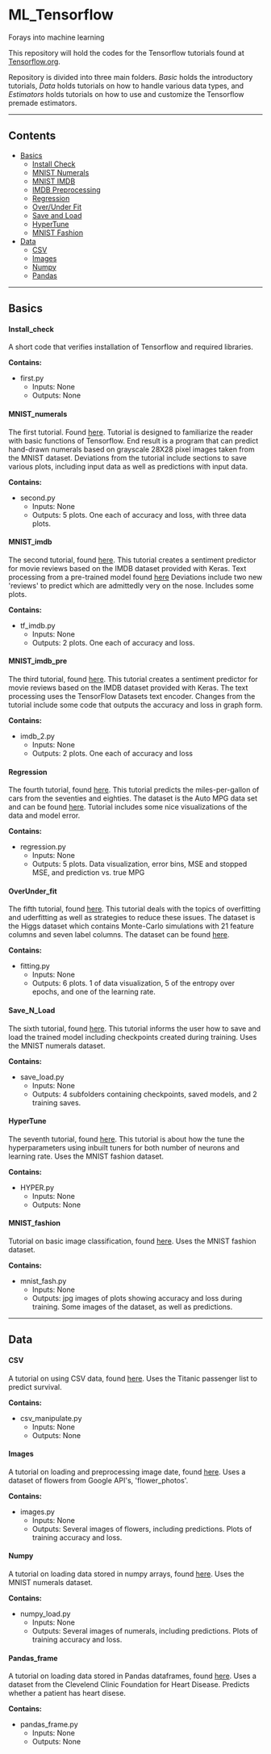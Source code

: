 # ML_Tensorflow
Forays into machine learning

This repository will hold the codes for the Tensorflow tutorials found at [Tensorflow.org](https://www.tensorflow.org/).

Repository is divided into three main folders. *Basic* holds the introductory tutorials, *Data* holds tutorials on how to handle various data types, and *Estimators* holds tutorials on how to use and customize the Tensorflow premade estimators.

---

## Contents

- [Basics](#basics)
  - [Install Check](#install_check)  
  - [MNIST Numerals](#mnist_numerals)  
  - [MNIST IMDB](#mnist_imdb)  
  - [IMDB Preprocessing](#mnist_imdb_pre)  
  - [Regression](#regression)  
  - [Over/Under Fit](#overunder_fit)
  - [Save and Load](#save_n_load)
  - [HyperTune](#hypertune)
  - [MNIST Fashion](#mnist_fashion)
- [Data](#data)
  - [CSV](#csv)
  - [Images](#images)
  - [Numpy](#numpy)
  - [Pandas](#pandas_frame)

---
## Basics

#### Install_check

A short code that verifies installation of Tensorflow and required libraries.

**Contains:**

* first.py
   * Inputs: None
   * Outputs: None
  
 #### MNIST_numerals
 
 The first tutorial. Found [here](https://www.tensorflow.org/tutorials/quickstart/beginner). Tutorial is designed to familiarize the reader with basic functions of Tensorflow. End result is a program that can predict hand-drawn numerals based on grayscale 28X28 pixel images taken from the MNIST dataset. Deviations from the tutorial
 include sections to save various plots, including input data as well as predictions with input data. 
 
 **Contains:**
 * second.py
   * Inputs: None
   * Outputs: 5 plots. One each of accuracy and loss, with three data plots.
   
#### MNIST_imdb

The second tutorial, found [here](https://www.tensorflow.org/tutorials/keras/text_classification_with_hub). This tutorial creates a sentiment predictor for movie reviews based on the IMDB dataset provided with Keras. Text processing from a pre-trained model found [here](https://tfhub.dev/google/tf2-preview/gnews-swivel-20dim/1) Deviations include two new 'reviews' to predict which are admittedly very on the nose. Includes some plots.

**Contains:**
* tf_imdb.py
  * Inputs: None
  * Outputs: 2 plots. One each of accuracy and loss. 

#### MNIST_imdb_pre

The third tutorial, found [here](https://www.tensorflow.org/tutorials/keras/text_classification). This tutorial creates a sentiment predictor for movie reviews based on the IMDB dataset provided with Keras. The text processing uses the TensorFlow Datasets text encoder. Changes from the tutorial include some code that outputs the accuracy and loss in graph form.

**Contains:**
* imdb_2.py
  * Inputs: None
  * Outputs: 2 plots. One each of accuracy and loss

#### Regression

The fourth tutorial, found [here](https://www.tensorflow.org/tutorials/keras/regression). This tutorial predicts the miles-per-gallon of cars from the seventies and eighties. The dataset is the Auto MPG data set and can be found [here](https://archive.ics.uci.edu/ml/datasets/auto+mpg). Tutorial includes some nice visualizations of the data and model error.

**Contains:**
* regression.py
  * Inputs: None
  * Outputs: 5 plots. Data visualization, error bins, MSE and stopped MSE, and prediction vs. true MPG
  
#### OverUnder_fit

The fifth tutorial, found [here](https://www.tensorflow.org/tutorials/keras/overfit_and_underfit). This tutorial deals with the topics of overfitting and uderfitting as well as strategies to reduce these issues. The dataset is the Higgs dataset which contains Monte-Carlo simulations with 21 feature columns and seven label columns. The dataset can be found [here](http://mlphysics.ics.uci.edu/data/higgs/).

**Contains:**
* fitting.py
  * Inputs: None
  * Outputs: 6 plots. 1 of data visualization, 5 of the entropy over epochs, and one of the learning rate.
  
#### Save_N_Load

The sixth tutorial, found [here](https://www.tensorflow.org/tutorials/keras/save_and_load). This tutorial informs the user how to save and load the trained model including checkpoints created during training. Uses the MNIST numerals dataset.

**Contains:**
* save_load.py
  * Inputs: None
  * Outputs: 4 subfolders containing checkpoints, saved models, and 2 training saves. 
  
#### HyperTune

The seventh tutorial, found [here](https://www.tensorflow.org/tutorials/keras/keras_tuner). This tutorial is about how the tune the hyperparameters using inbuilt tuners for both number of neurons and learning rate. Uses the MNIST fashion dataset.

**Contains:**
* HYPER.py
  * Inputs: None
  * Outputs: None

#### MNIST_fashion

Tutorial on basic image classification, found [here](https://www.tensorflow.org/tutorials/keras/classification). Uses the MNIST fashion dataset.

**Contains:**
* mnist_fash.py
  * Inputs: None
  * Outputs: jpg images of plots showing accuracy and loss during training. Some images of the dataset, as well as predictions.

---
## Data

#### CSV

A tutorial on using CSV data, found [here](https://www.tensorflow.org/tutorials/load_data/csv). Uses the Titanic passenger list to predict survival.

**Contains:**
* csv_manipulate.py
  * Inputs: None
  * Outputs: None
 
#### Images

A tutorial on loading and preprocessing image date, found [here](https://www.tensorflow.org/tutorials/load_data/images). Uses a dataset of flowers from Google API's, 'flower_photos'.

**Contains:**
* images.py
  * Inputs: None
  * Outputs: Several images of flowers, including predictions. Plots of training accuracy and loss.
  
#### Numpy

A tutorial on loading data stored in numpy arrays, found [here](https://www.tensorflow.org/tutorials/load_data/numpy). Uses the MNIST numerals dataset.

**Contains:**
* numpy_load.py
  * Inputs: None
  * Outputs: Several images of numerals, including predictions. Plots of training accuracy and loss.
  
#### Pandas_frame

A tutorial on loading data stored in Pandas dataframes, found [here](https://www.tensorflow.org/tutorials/load_data/pandas_dataframe). Uses a dataset from the Clevelend Clinic Foundation for Heart Disease. Predicts whether a patient has heart disese.

**Contains:**
* pandas_frame.py
  * Inputs: None
  * Outputs: None
